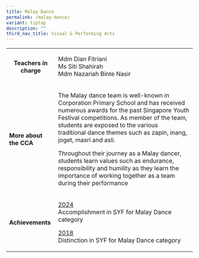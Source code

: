 ```yaml
---
title: Malay Dance
permalink: /malay-dance/
variant: tiptap
description: ""
third_nav_title: Visual & Performing Arts
---
```

<table style="minWidth: 50px">
<colgroup>
<col>
<col>
</colgroup>
<tbody>
<tr>
<th rowspan="1" colspan="1">
<p><strong>Teachers in charge</strong>
</p>
<p></p>
</th>
<td rowspan="1" colspan="1">
<p>Mdm Dian Fitriani
<br>Ms Siti Shahirah
<br>Mdm Nazariah Binte Nasir</p>
</td>
</tr>
<tr>
<td rowspan="1" colspan="1">
<p><strong>More about the CCA</strong>
</p>
</td>
<td rowspan="1" colspan="1">
<p>The Malay dance team is well-known in Corporation Primary School and has
received numerous awards for the past Singapore Youth Festival competitions.
As member of the team, students are exposed to the various traditional&nbsp;dance&nbsp;themes
such as&nbsp;zapin, inang, joget, masri and&nbsp;asli.&nbsp;</p>
<p>Throughout their journey as a Malay dancer, students learn values such
as endurance, responsibility and humility as they learn the importance
of working together as a team during their performance</p>
</td>
</tr>
<tr>
<td rowspan="1" colspan="1">
<p><strong>Achievements</strong>
</p>
</td>
<td rowspan="1" colspan="1">
<p><u>2024</u>
<br>Accomplishment in SYF for Malay Dance category</p>
<p><u>2018</u>
<br>Distinction in SYF for Malay Dance category</p>
</td>
</tr>
</tbody>
</table>
<p></p>